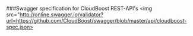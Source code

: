 ###Swagger specification for CloudBoost REST-API's
<img src="http://online.swagger.io/validator?url=https://github.com/CloudBoost/swagger/blob/master/api/cloudboost-spec.json>